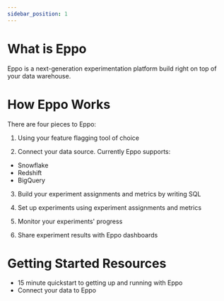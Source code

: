 ```yaml
---
sidebar_position: 1
---
```


# What is Eppo

Eppo is a next-generation experimentation platform build right on top of your data warehouse.

# How Eppo Works

There are four pieces to Eppo:

1. Using your feature flagging tool of choice

2. Connect your data source.
   Currently Eppo supports:

- Snowflake
- Redshift
- BigQuery

3. Build your experiment assignments and metrics by writing SQL

4. Set up experiments using experiment assignments and metrics

5. Monitor your experiments' progress

6. Share experiment results with Eppo dashboards

# Getting Started Resources

- 15 minute quickstart to getting up and running with Eppo
- Connect your data to Eppo
